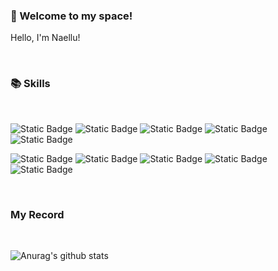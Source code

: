 
<!--
**Naellu/Naellu** is a ✨ _special_ ✨ repository because its `README.md` (this file) appears on your GitHub profile.

Here are some ideas to get you started:

- 🔭 I’m currently working on ...
- 🌱 I’m currently learning ...
- 👯 I’m looking to collaborate on ...
- 🤔 I’m looking for help with ...
- 💬 Ask me about ...
- 📫 How to reach me: ...
- 😄 Pronouns: ...
- ⚡ Fun fact: ...
-->


### 👋 Welcome to my space! 
Hello, I'm Naellu!


<br>


<h3>📚 Skills</h3>

<br>

  ![Static Badge](https://img.shields.io/badge/Java-007396?style=flat-square&logo=java&logoColor=white)
  ![Static Badge](https://img.shields.io/badge/html5-%23E34F26?style=flat-square&logo=html5&logoColor=white)
  ![Static Badge](https://img.shields.io/badge/CSS-%231572B6?style=flat-square&logo=css3&logoColor=white)
  ![Static Badge](https://img.shields.io/badge/JavaScript-yellow?style=flat-square&logo=JavaScript&logoColor=252525&color=F7DF1E)
  ![Static Badge](https://img.shields.io/badge/jquery-0769AD?style=flat-square&logo=jquery&logoColor=white)
  
  
  ![Static Badge](https://img.shields.io/badge/spring-grey?style=flat-square&logo=spring&labelColor=252525&color=text-white)
  ![Static Badge](https://img.shields.io/badge/springboot-%23003545?style=flat-square&logo=springboot&logoColor=ffffff&color=%236DB33F)
  ![Static Badge](https://img.shields.io/badge/mariadb-%23003545?style=flat-square&logo=MariaDB&logoColor=ffffff&color=%23003545)
  ![Static Badge](https://img.shields.io/badge/amazon%20EC2-FF9900?style=flat-square&logo=Amazon%20EC2&logoColor=white)
  ![Static Badge](https://img.shields.io/badge/amazon%20S3-569A31?style=flat-square&logo=Amazon%20S3&logoColor=white)
  

<br>


<h3>My Record</h3>

<br>

![Anurag's github stats](https://github-readme-stats.vercel.app/api?username=naellu&show_icons=true&theme=tokyonight&hide=contribs)





